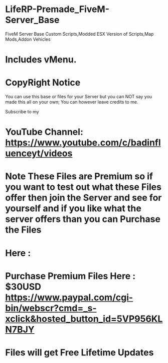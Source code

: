 # LifeRP-Premade_FiveM-Server_Base
FiveM Server Base Custom Scripts,Modded ESX Version of Scripts,Map Mods,Addon Vehicles 
# Includes vMenu.

# CopyRight Notice
You can use this base or files for your Server 
 but you can NOT say you made this all on your own; You can however
 leave credits to me.
 
 Subscribe to my 
 # YouTube Channel: https://www.youtube.com/c/badinfluenceyt/videos
 
# Note These Files are Premium so if you want to test out what these Files offer then join the Server and see for yourself and if you like what the server offers than you can Purchase the Files

# Here : 
 
 # Purchase Premium Files Here : $30USD https://www.paypal.com/cgi-bin/webscr?cmd=_s-xclick&hosted_button_id=5VP956KLN7BJY
 
 # Files will get Free Lifetime Updates 
 
